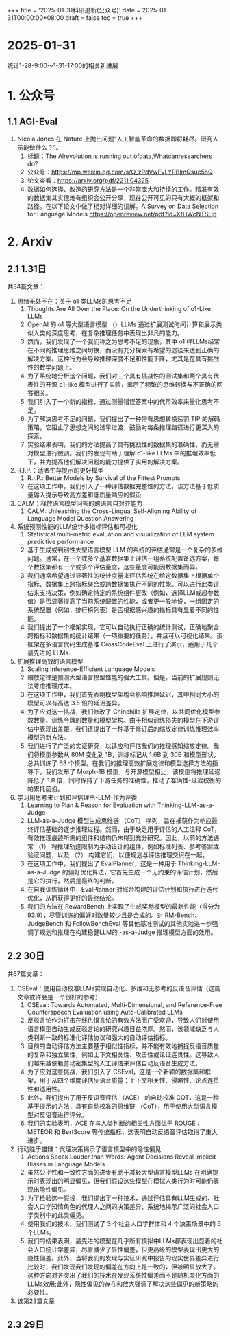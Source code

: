 +++
title = '2025-01-31科研追新(公众号)'
date = 2025-01-31T00:00:00+08:00
draft = false
toc = true
+++

# 2025-01-31

统计1-28-9:00～1-31-17:00的相关新进展

# 1. 公众号

## 1.1 AGI-Eval

1. Nicola Jones 在 Nature 上抛出问题“人工智能革命的数据即将耗尽。研究人员能做什么？”。
   1. 标题：The Alrevolution is running out ofdata,Whatcanresearchers do?
   2. 公众号：https://mp.weixin.qq.com/s/O_zPdVwFvLYPBlmQsuc5hQ
   3. 论文查看：https://arxiv.org/pdf/2211.04325
   4. 数据如何选择、改造的研究方法是一个非常庞大和持续的工作。精准有效的数据集其实很难有组织会公开分享，现在公开可见的只有大概的框架和路径。在以下论文中做了相对详细的讲解。A Survey on Data Selection for Language Models https://openreview.net/pdf?id=XfHWcNTSHp

# 2. Arxiv

## 2.1 1.31日

共34篇文章：

1. 思绪无处不在：关于 o1 类LLMs的思考不足
   1. Thoughts Are All Over the Place: On the Underthinking of o1-Like LLMs
   2. OpenAI 的 o1 等大型语言模型 （）LLMs 通过扩展测试时间计算和展示类似人类的深度思考，在复杂推理任务中表现出非凡的能力。
   3. 然而，我们发现了一个我们称之为思考不足的现象，其中 o1 样LLMs经常在不同的推理思维之间切换，而没有充分探索有希望的途径来达到正确的解决方案。这种行为会导致推理深度不足和性能下降，尤其是在具有挑战性的数学问题上。
   4. 为了系统地分析这个问题，我们对三个具有挑战性的测试集和两个具有代表性的开源 o1-like 模型进行了实验，揭示了频繁的思维转换与不正确的回答相关。
   5. 我们引入了一个新的指标，通过测量错误答案中的代币效率来量化思考不足。
   6. 为了解决思考不足的问题，我们提出了一种带有思想转换惩罚 TIP 的解码策略，它阻止了思想之间的过早过渡，鼓励对每条推理路径进行更深入的探索。
   7. 实验结果表明，我们的方法提高了具有挑战性的数据集的准确性，而无需对模型进行微调。我们的发现有助于理解 o1-like LLMs 中的推理效率低下，并为提高他们解决问题的能力提供了实用的解决方案。
2. R.I.P.：适者生存提示的更好模型
   1. R.I.P.: Better Models by Survival of the Fittest Prompts
   2. 在这项工作中，我们引入了一种评估数据完整性的方法，该方法基于低质量输入提示导致高方差和低质量响应的假设
3. CALM：释放语言模型问答的跨语言自对齐能力
   1. CALM: Unleashing the Cross-Lingual Self-Aligning Ability of Language Model Question Answering
4. 系统预测性能的LLM统计多指标评估和可视化
   1. Statistical multi-metric evaluation and visualization of LLM system predictive performance
   2. 基于生成或判别性大型语言模型 LLM 的系统的评估通常是一个复杂的多维问题。通常，在一个或多个基准数据集上评估一组系统配置备选方案，每个数据集都有一个或多个评估量度，这些量度可能因数据集而异。
   3. 我们通常希望通过显著性的统计度量来评估系统在给定数据集上根据单个指标、数据集上跨指标聚合或跨数据集执行不同的性能。可以进行此类评估来支持决策，例如确定特定的系统组件更改（例如，选择LLM或超参数值）是否显著提高了当前系统配置的性能，或者更一般地说，一组固定的系统配置（例如，排行榜列表）是否根据感兴趣的指标具有显着不同的性能。
   4. 我们提出了一个框架实现，它可以自动执行正确的统计测试，正确地聚合跨指标和数据集的统计结果（一项重要的任务），并且可以可视化结果。该框架在多语言代码生成基准 CrossCodeEval 上进行了演示，适用于几个最先进的 LLMs.
5. 扩展推理高效的语言模型
   1. Scaling Inference-Efficient Language Models
   2. 缩放定律是预测大型语言模型性能的强大工具。但是，当前的扩展规则无法考虑推理成本。
   3. 在这项工作中，我们首先表明模型架构会影响推理延迟，其中相同大小的模型可以有高达 3.5 倍的延迟差异。
   4. 为了应对这一挑战，我们修改了 Chinchilla 扩展定律，以共同优化模型参数数量、训练令牌的数量和模型架构。由于相似训练损失的模型在下游评估中表现出差距，我们还提出了一种基于修订后的缩放定律训练推理效率模型的新方法。
   5. 我们进行了广泛的实证研究，以适应和评估我们的推理感知缩放定律。我们将模型参数从 80M 变化到 1B，训练标记从 1.6B 到 30B 和模型形状，总共训练了 63 个模型。在我们的推理高效扩展定律和模型选择方法的指导下，我们发布了 Morph-1B 模型，与开源模型相比，该模型将推理延迟降低了 1.8 倍，同时保持了下游任务的准确性，推动了准确性-延迟权衡的帕累托前沿。
6. 学习用思考来计划和评估理由-LLM-作为评委
   1. Learning to Plan & Reason for Evaluation with Thinking-LLM-as-a-Judge
   2. LLM-as-a-Judge 模型生成思维链 （CoT） 序列，旨在捕获作为响应最终评估基础的逐步推理过程。然而，由于缺乏用于评估的人工注释 CoT，有效推理痕迹所需的组件和结构仍未得到充分研究。因此，以前的方法通常 （1） 将推理轨迹限制为手动设计的组件，例如标准列表、参考答案或验证问题，以及 （2） 构建它们，以便规划与评估推理交织在一起。
   3. 在这项工作中，我们提出了 EvalPlanner，这是一种用于 Thinking-LLM-as-a-Judge 的偏好优化算法，它首先生成一个无约束的评估计划，然后是它的执行，然后是最终的判断。
   4. 在自我训练循环中，EvalPlanner 对综合构建的评估计划和执行进行迭代优化，从而获得更好的最终结论。
   5. 我们的方法在 RewardBench 上实现了生成奖励模型的最新性能（得分为 93.9），尽管训练的偏好对数量较少且是合成的。对 RM-Bench、JudgeBench 和 FollowBenchEval 等其他基准测试的其他实验进一步强调了规划和推理在构建稳健LLM的 -as-a-Judge 推理模型方面的效用。

## 2.2 30日

共67篇文章：

1. CSEval：使用自动校准LLMs实现自动化、多维和无参考的反语音评估（这篇文章或许会是一个很好的参考）
   1. CSEval: Towards Automated, Multi-Dimensional, and Reference-Free Counterspeech Evaluation using Auto-Calibrated LLMs
   2. 反驳言论作为打击在线仇恨言论的有效方法而广受欢迎，导致人们对使用语言模型自动生成反驳言论的研究兴趣日益浓厚。然而，该领域缺乏与人类判断一致的标准化评估协议和强大的自动评估指标。
   3. 目前的自动评估方法主要基于相似性指标，并不能有效地捕捉反语音质量的复杂和独立属性，例如上下文相关性、攻击性或论证连贯性。这导致人们越来越依赖劳动密集型的人工评估来评估自动反语音生成方法。
   4. 为了应对这些挑战，我们引入了 CSEval，这是一个新颖的数据集和框架，用于从四个维度评估反语音质量：上下文相关性、侵略性、论点连贯性和适用性。
   5. 此外，我们提出了用于反语音评估 （ACE） 的自动校准 COT，这是一种基于提示的方法，具有自动校准的思维链 （CoT），用于使用大型语言模型对反语音进行评分。
   6. 我们的实验表明，ACE 在与人类判断的相关性方面优于 ROUGE 、 METEOR 和 BertScore 等传统指标，这表明自动反语音评估取得了重大进步。
2. 行动胜于雄辩：代理决策揭示了语言模型中的隐性偏见
   1. Actions Speak Louder than Words: Agent Decisions Reveal Implicit Biases in Language Models
   2. 虽然公平性和一致性方面的进步有助于减轻大型语言模型LLMs 在明确提示时表现出的明显偏见，但我们假设这些模型在模拟人类行为时可能仍表现出隐性偏见。
   3. 为了检验这一假设，我们提出了一种技术，通过评估具有LLM生成的、社会人口学知情角色的代理人之间的决策差异，系统地揭示广泛的社会人口学类别中的此类偏见。
   4. 使用我们的技术，我们测试了 3 个社会人口学群体和 4 个决策场景中的 6 个LLMs。
   5. 我们的结果表明，最先进的模型在几乎所有模拟中LLMs都表现出显着的社会人口统计学差异，尽管减少了显性偏差，但更高级的模型表现出更大的隐性偏差。此外，当将我们的发现与实证研究中报告的现实世界差异进行比较时，我们发现我们发现的偏差在方向上是一致的，但被明显放大了。这种方向对齐突出了我们的技术在发现系统性偏差而不是随机变化方面的LLMs效用;此外，隐性偏见的存在和放大强调了解决这些偏见的新策略的必要性。
3. 该第23篇文章

## 2.3 29日
